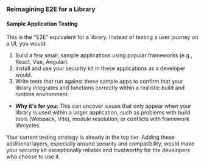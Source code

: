 ### Reimagining E2E for a Library

#### Sample Application Testing
This is the "E2E" equivalent for a library. Instead of testing a user journey on a UI, you would:
1.  Build a few small, sample applications using popular frameworks (e.g., React, Vue, Angular).
2.  Install and use your security kit in these applications as a developer would.
3.  Write tests that run against these sample apps to confirm that your library integrates and functions correctly within a realistic build and runtime environment.

*   **Why it's for you:** This can uncover issues that only appear when your library is used within a larger application, such as problems with build tools (Webpack, Vite), module resolution, or conflicts with framework lifecycles.

Your current testing strategy is already in the top tier. Adding these additional layers, especially around security and compatibility, would make your security kit exceptionally reliable and trustworthy for the developers who choose to use it.